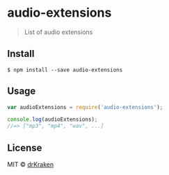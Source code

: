 # audio-extensions

> List of audio extensions


## Install

```
$ npm install --save audio-extensions
```


## Usage

```js
var audioExtensions = require('audio-extensions');

console.log(audioExtensions);
//=> ["mp3", "mp4", "wav", ...]
```


## License

MIT © [drKraken](http://drkraken.github.io)
